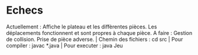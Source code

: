 # Echecs
Actuellement : Affiche le plateau et les diffèrentes pièces.
Les déplacements fonctionnent et sont propres à chaque pièce.
A faire : Gestion de collision. Prise de pièce adverse.
| Chemin des fichiers : cd src
| Pour compiler : javac *.java
| Pour executer : java Jeu

